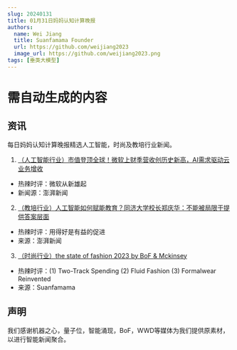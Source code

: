 ```yaml
---
slug: 20240131
title: 01月31日妈妈认知计算晚报
authors:
  name: Wei Jiang
  title: Suanfamama Founder
  url: https://github.com/weijiang2023
  image_url: https://github.com/weijiang2023.png
tags: [垂类大模型]
---
```


# 需自动生成的内容
## 资讯
每日妈妈认知计算晚报精选人工智能，时尚及教培行业新闻。

1. [（人工智能行业）市值登顶全球！微软上财季营收创历史新高，AI需求驱动云业务增收](https://www.thepaper.cn/newsDetail_forward_26207327)
* 热辣时评：微软从新雄起
* 新闻源：澎湃新闻

2. [（教培行业）人工智能如何赋能教育？同济大学校长郑庆华：不能被局限于提供答案层面](https://new.qq.com/rain/a/20240131A058JT00)
* 热辣时评：用得好是有益的促进
* 来源：澎湃新闻

3. [（时尚行业）the state of fashion 2023 by BoF & Mckinsey](https://www.businessoffashion.com/reports/news-analysis/the-state-of-fashion-2023-industry-report-bof-mckinsey/)
* 热辣时评：(1) Two-Track Spending (2) Fluid Fashion (3) Formalwear Reinvented
* 来源：Suanfamama

## 声明

我们感谢机器之心，量子位，智能涌现，BoF，WWD等媒体为我们提供原素材，以进行智能新闻聚合。